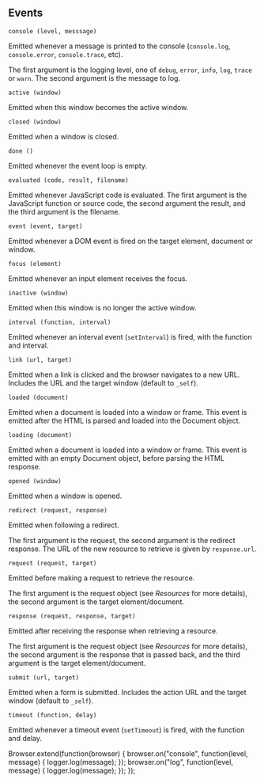 ## Events

`console (level, messsage)`

Emitted whenever a message is printed to the console (`console.log`,
`console.error`, `console.trace`, etc).

The first argument is the logging level, one of `debug`, `error`, `info`, `log`,
`trace` or `warn`.  The second argument is the message to log.



`active (window)`

Emitted when this window becomes the active window.

`closed (window)`

Emitted when a window is closed.


`done ()`

Emitted whenever the event loop is empty.

`evaluated (code, result, filename)`

Emitted whenever JavaScript code is evaluated.  The first argument is the
JavaScript function or source code, the second argument the result, and the
third argument is the filename.

`event (event, target)`

Emitted whenever a DOM event is fired on the target element, document or window.

`focus (element)`

Emitted whenever an input element receives the focus.

`inactive (window)`

Emitted when this window is no longer the active window.

`interval (function, interval)`

Emitted whenever an interval event (`setInterval`) is fired, with the function and
interval.

`link (url, target)`

Emitted when a link is clicked and the browser navigates to a new URL.  Includes
the URL and the target window (default to `_self`).

`loaded (document)`

Emitted when a document is loaded into a window or frame.  This event is emitted
after the HTML is parsed and loaded into the Document object.

`loading (document)`

Emitted when a document is loaded into a window or frame.  This event is emitted
with an empty Document object, before parsing the HTML response.

`opened (window)`

Emitted when a window is opened.

`redirect (request, response)`

Emitted when following a redirect.

The first argument is the request, the second argument is the redirect response.
The URL of the new resource to retrieve is given by `response.url`.

`request (request, target)`

Emitted before making a request to retrieve the resource.

The first argument is the request object (see *Resources* for more details), the
second argument is the target element/document.

`response (request, response, target)`

Emitted after receiving the response when retrieving a resource.

The first argument is the request object (see *Resources* for more details), the
second argument is the response that is passed back, and the third argument is
the target element/document.

`submit (url, target)`

Emitted when a form is submitted.  Includes the action URL and the target window
(default to `_self`).

`timeout (function, delay)`

Emitted whenever a timeout event (`setTimeout`) is fired, with the function and
delay.



Browser.extend(function(browser) {
  browser.on("console", function(level, message) {
    logger.log(message);
  });
  browser.on("log", function(level, message) {
    logger.log(message);
  });
});
